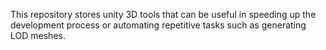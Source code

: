 This repository stores unity 3D tools that can be useful in speeding up the development process or automating repetitive tasks such as generating LOD meshes.
